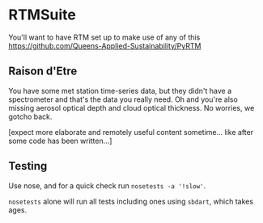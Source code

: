 RTMSuite
========

You'll want to have RTM set up to make use of any of this
https://github.com/Queens-Applied-Sustainability/PyRTM


Raison d'Etre
-------------

You have some met station time-series data, but they didn't have a spectrometer
and that's the data you really need. Oh and you're also missing aerosol optical
depth and cloud optical thickness. No worries, we gotcho back.


[expect more elaborate and remotely useful content sometime... like after some
code has been written...]



Testing
-------

Use nose, and for a quick check run `nosetests -a '!slow'`.

`nosetests` alone will run all tests including ones using `sbdart`, which
takes ages.
